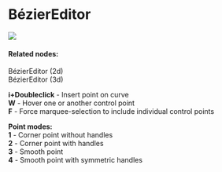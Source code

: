 # BézierEditor

![](~/img/vvvv_BezierEditor.png "")   



#### Related nodes:
<span class="node">BézierEditor (2d)</span>  
<span class="node">BézierEditor (3d)</span>  

**i+Doubleclick** -  Insert point on curve  
**W** -  Hover one or another control point  
**F** -  Force marquee-selection to include individual control points  

**Point modes:**  
**1** -  Corner point without handles  
**2** -  Corner point with handles  
**3** -  Smooth point  
**4** -  Smooth point with symmetric handles  



